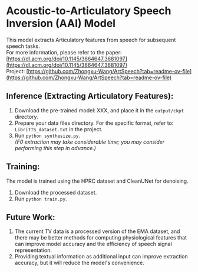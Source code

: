 # Acoustic-to-Articulatory Speech Inversion (AAI) Model

This model extracts Articulatory features from speech for subsequent speech tasks.  
For more information, please refer to the paper: [https://dl.acm.org/doi/10.1145/3664647.3681097](https://dl.acm.org/doi/10.1145/3664647.3681097)  
Project: [https://github.com/Zhongxu-Wang/ArtSpeech?tab=readme-ov-file](https://github.com/Zhongxu-Wang/ArtSpeech?tab=readme-ov-file)

## Inference (Extracting Articulatory Features):

1. Download the pre-trained model: XXX, and place it in the `output/ckpt` directory.
2. Prepare your data files directory. For the specific format, refer to: `LibriTTS_dataset.txt` in the project.
3. Run `python synthesize.py`.  
   *(F0 extraction may take considerable time; you may consider performing this step in advance.)*

## Training:

The model is trained using the HPRC dataset and CleanUNet for denoising.

1. Download the processed dataset.
2. Run `python train.py`.

## Future Work:

1. The current TV data is a processed version of the EMA dataset, and there may be better methods for computing physiological features that can improve model accuracy and the efficiency of speech signal representation.
2. Providing textual information as additional input can improve extraction accuracy, but it will reduce the model's convenience.
